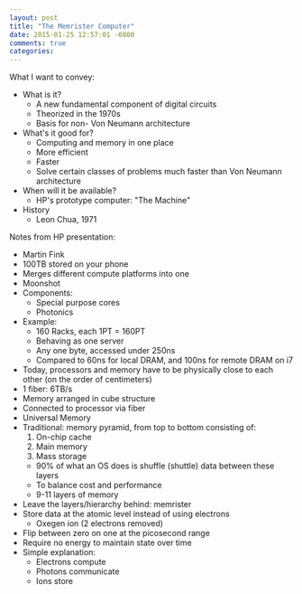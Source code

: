 ```yaml
---
layout: post
title: "The Memrister Computer"
date: 2015-01-25 12:57:01 -0800
comments: true
categories:
---
```


What I want to convey:

* What is it?
  * A new fundamental component of digital circuits
  * Theorized in the 1970s
  * Basis for non- Von Neumann architecture
* What's it good for?
  * Computing and memory in one place
  * More efficient
  * Faster
  * Solve certain classes of problems much faster than Von Neumann architecture
* When will it be available?
  * HP's prototype computer: "The Machine"
* History
  * Leon Chua, 1971

Notes from HP presentation:

* Martin Fink
* 100TB stored on your phone
* Merges different compute platforms into one
* Moonshot
* Components:
  * Special purpose cores
  * Photonics
* Example:
  * 160 Racks, each 1PT = 160PT
  * Behaving as one server
  * Any one byte, accessed under 250ns
  * Compared to 60ns for local DRAM, and 100ns for remote DRAM on i7
* Today, processors and memory have to be physically close to each other
  (on the order of centimeters)
* 1 fiber: 6TB/s
* Memory arranged in cube structure
* Connected to processor via fiber
* Universal Memory
* Traditional: memory pyramid, from top to bottom consisting of:
  1. On-chip cache
  2. Main memory
  3. Mass storage
  * 90% of what an OS does is shuffle (shuttle) data between these layers
  * To balance cost and performance
  * 9-11 layers of memory
* Leave the layers/hierarchy behind: memrister
* Store data at the atomic level instead of using electrons
  * Oxegen ion (2 electrons removed)
* Flip between zero on one at the picosecond range
* Require no energy to maintain state over time
* Simple explanation:
  * Electrons compute
  * Photons communicate
  * Ions store

